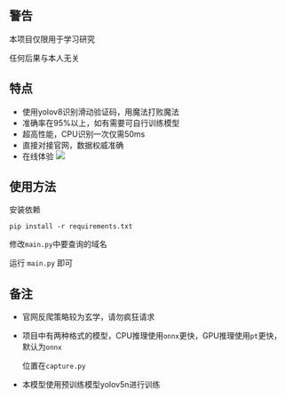 ## 警告

本项目仅限用于学习研究

任何后果与本人无关

## 特点

- 使用yolov8识别滑动验证码，用魔法打败魔法
- 准确率在95%以上，如有需要可自行训练模型
- 超高性能，CPU识别一次仅需50ms
- 直接对接官网，数据权威准确
- 在线体验 [![](https://app.roboflow.com/images/try-model-badge.svg)](https://universe.roboflow.com/ravizhan-xc2or/captcha-border-detection/model/)

## 使用方法
安装依赖

```
pip install -r requirements.txt
```

修改`main.py`中要查询的域名 

运行 `main.py` 即可

## 备注

- 官网反爬策略较为玄学，请勿疯狂请求

- 项目中有两种格式的模型，CPU推理使用`onnx`更快，GPU推理使用`pt`更快，默认为`onnx`

  位置在`capture.py`

- 本模型使用预训练模型yolov5n进行训练